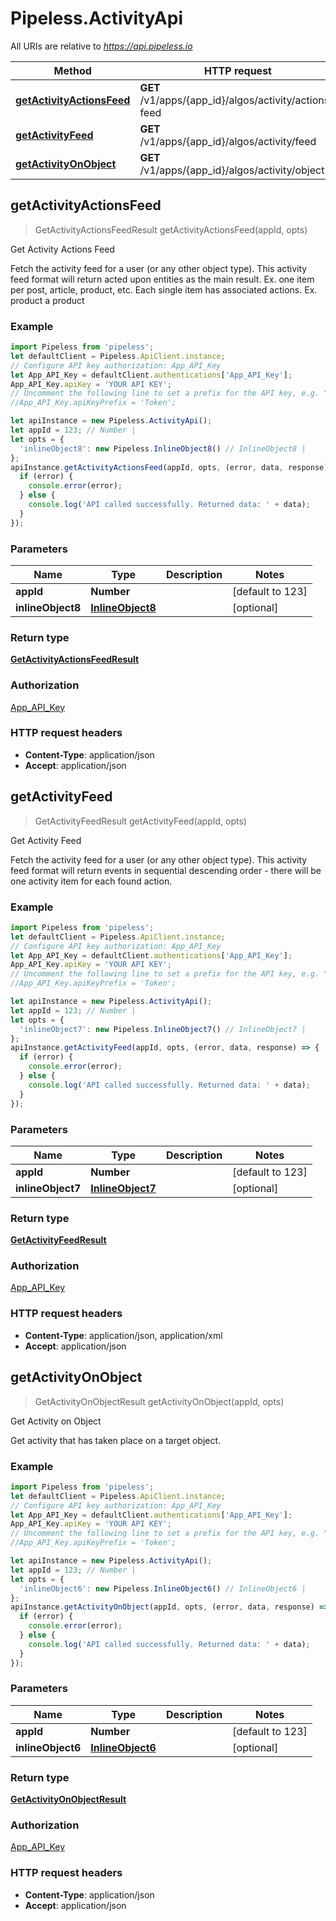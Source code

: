 # Pipeless.ActivityApi

All URIs are relative to *https://api.pipeless.io*

Method | HTTP request | Description
------------- | ------------- | -------------
[**getActivityActionsFeed**](ActivityApi.md#getActivityActionsFeed) | **GET** /v1/apps/{app_id}/algos/activity/actions-feed | Get Activity Actions Feed
[**getActivityFeed**](ActivityApi.md#getActivityFeed) | **GET** /v1/apps/{app_id}/algos/activity/feed | Get Activity Feed
[**getActivityOnObject**](ActivityApi.md#getActivityOnObject) | **GET** /v1/apps/{app_id}/algos/activity/object | Get Activity on Object



## getActivityActionsFeed

> GetActivityActionsFeedResult getActivityActionsFeed(appId, opts)

Get Activity Actions Feed

Fetch the activity feed for a user (or any other object type). This activity feed format will return acted upon entities as the main result. Ex. one item per post, article, product, etc. Each single item has associated actions. Ex. product a product

### Example

```javascript
import Pipeless from 'pipeless';
let defaultClient = Pipeless.ApiClient.instance;
// Configure API key authorization: App_API_Key
let App_API_Key = defaultClient.authentications['App_API_Key'];
App_API_Key.apiKey = 'YOUR API KEY';
// Uncomment the following line to set a prefix for the API key, e.g. "Token" (defaults to null)
//App_API_Key.apiKeyPrefix = 'Token';

let apiInstance = new Pipeless.ActivityApi();
let appId = 123; // Number | 
let opts = {
  'inlineObject8': new Pipeless.InlineObject8() // InlineObject8 | 
};
apiInstance.getActivityActionsFeed(appId, opts, (error, data, response) => {
  if (error) {
    console.error(error);
  } else {
    console.log('API called successfully. Returned data: ' + data);
  }
});
```

### Parameters


Name | Type | Description  | Notes
------------- | ------------- | ------------- | -------------
 **appId** | **Number**|  | [default to 123]
 **inlineObject8** | [**InlineObject8**](InlineObject8.md)|  | [optional] 

### Return type

[**GetActivityActionsFeedResult**](GetActivityActionsFeedResult.md)

### Authorization

[App_API_Key](../README.md#App_API_Key)

### HTTP request headers

- **Content-Type**: application/json
- **Accept**: application/json


## getActivityFeed

> GetActivityFeedResult getActivityFeed(appId, opts)

Get Activity Feed

Fetch the activity feed for a user (or any other object type). This activity feed format will return events in sequential descending order - there will be one activity item for each found action.

### Example

```javascript
import Pipeless from 'pipeless';
let defaultClient = Pipeless.ApiClient.instance;
// Configure API key authorization: App_API_Key
let App_API_Key = defaultClient.authentications['App_API_Key'];
App_API_Key.apiKey = 'YOUR API KEY';
// Uncomment the following line to set a prefix for the API key, e.g. "Token" (defaults to null)
//App_API_Key.apiKeyPrefix = 'Token';

let apiInstance = new Pipeless.ActivityApi();
let appId = 123; // Number | 
let opts = {
  'inlineObject7': new Pipeless.InlineObject7() // InlineObject7 | 
};
apiInstance.getActivityFeed(appId, opts, (error, data, response) => {
  if (error) {
    console.error(error);
  } else {
    console.log('API called successfully. Returned data: ' + data);
  }
});
```

### Parameters


Name | Type | Description  | Notes
------------- | ------------- | ------------- | -------------
 **appId** | **Number**|  | [default to 123]
 **inlineObject7** | [**InlineObject7**](InlineObject7.md)|  | [optional] 

### Return type

[**GetActivityFeedResult**](GetActivityFeedResult.md)

### Authorization

[App_API_Key](../README.md#App_API_Key)

### HTTP request headers

- **Content-Type**: application/json, application/xml
- **Accept**: application/json


## getActivityOnObject

> GetActivityOnObjectResult getActivityOnObject(appId, opts)

Get Activity on Object

Get activity that has taken place on a target object.

### Example

```javascript
import Pipeless from 'pipeless';
let defaultClient = Pipeless.ApiClient.instance;
// Configure API key authorization: App_API_Key
let App_API_Key = defaultClient.authentications['App_API_Key'];
App_API_Key.apiKey = 'YOUR API KEY';
// Uncomment the following line to set a prefix for the API key, e.g. "Token" (defaults to null)
//App_API_Key.apiKeyPrefix = 'Token';

let apiInstance = new Pipeless.ActivityApi();
let appId = 123; // Number | 
let opts = {
  'inlineObject6': new Pipeless.InlineObject6() // InlineObject6 | 
};
apiInstance.getActivityOnObject(appId, opts, (error, data, response) => {
  if (error) {
    console.error(error);
  } else {
    console.log('API called successfully. Returned data: ' + data);
  }
});
```

### Parameters


Name | Type | Description  | Notes
------------- | ------------- | ------------- | -------------
 **appId** | **Number**|  | [default to 123]
 **inlineObject6** | [**InlineObject6**](InlineObject6.md)|  | [optional] 

### Return type

[**GetActivityOnObjectResult**](GetActivityOnObjectResult.md)

### Authorization

[App_API_Key](../README.md#App_API_Key)

### HTTP request headers

- **Content-Type**: application/json
- **Accept**: application/json

